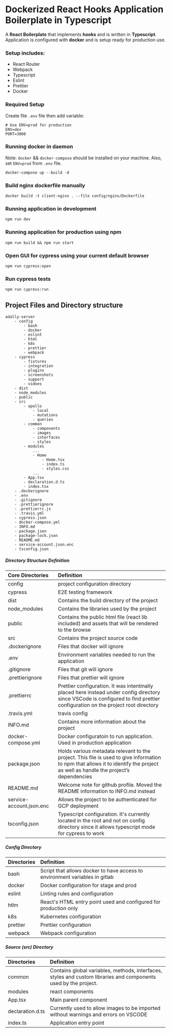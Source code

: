 # Dockerized React Hooks Application Boilerplate in Typescript

A **React Boilerplate** that implements **hooks** and is written in **Typescript**.
Application is configured with **docker** and is setup ready for production use.

### Setup includes:

- React Router
- Webpack
- Typescript
- Eslint
- Prettier
- Docker

### Required Setup

Create file `.env` file then add variable:

```
# Use ENV=prod for production
ENV=dev
PORT=3000
```

### Running docker in daemon

Note: `docker` && `docker-compose` should be installed on your machine.
Also, set `ENV=prod` from `.env` file.

```
docker-compose up --build -d
```

### Build nginx dockerfile manually

```
docker build -t client-nginx . --file config/nginx/Dockerfile
```

### Running application in development

```
npm run dev
```

### Running application for production using npm

```
npm run build && npm run start
```

### Open GUI for cypress using your current default browser

```
npm run cypress:open
```

### Run cypress tests

```
npm run cypress:run
```

## Project Files and Directory structure
```
adally-server
    - config
        - bash
        - docker
        - eslint
        - html
        - k8s
        - prettier
        - webpack
    - cypress
        - fixtures
        - integration
        - plugins
        - screenshots
        - support
        - vidoes
    - dist
    - node_modules
    - public
    - src
        - apollo
            - local
            - mutations
            - queries
        - common
            - components
            - images
            - interfaces
            - styles
        - modules
            ...
            - Home
                - Home.tsx
                - index.ts
                - styles.css
            ...
        - App.tsx
        - declaration.d.ts
        - index.tsx
    - .dockerignore
    - .env
    - .gitignore
    - .prettierignore
    - .prettierrc.js
    - .travis.yml
    - cypress.json
    - docker-compose.yml
    - INFO.md
    - package.json
    - package-lock.json
    - README.md
    - service-account.json.enc
    - tsconfig.json
```

##### Directory Structure Definition
  
| Core Directories | Definition  |
| :--------------- | :---------- |
| config           | project configuration directory |
| cypress          | E2E testing framework |
| dist             | Contains the build directory of the project |
| node_modules     | Contains the libraries used by the project |
| public           | Contains the public html file (react lib included) and assets that will be rendered to the browse |
| src              | Contains the project source code |
| .dockerignore    | Files that docker will ignore |
| .env             | Environment variables needed to run the application |
| .gitignore       | Files that git will ignore |
| .prettierignore  | Files that prettier will ignore |
| .prettierrc      | Prettier configuration. It was intentinally placed here instead under config directory since VSCode is configured to find prettier configuration on the project root directory | 
| .travis.yml      | travis config |
| INFO.md          | Contains more information about the project |
| docker-compose.yml | Docker configuratoin to run application. Used in production application |
| package.json     | Holds various metadata relevant to the project. This file is used to give information to npm that allows it to identify the project as well as handle the project’s dependencies |
| README.md        | Welcome note for github profile. Moved the README information to INFO.md instead  |
| service-account.json.enc | Allows the project to be authenticated for GCP deployment  |
| tsconfig.json    | Typescript configuration. It's currently located in the root and not on config directory since it allows typescript mode for cypress to work |

##### Config Directory
| Directories | Definition   |
| :---------- | :----------  |
| bash        | Script that allows docker to have access to environment variables in gitlab |
| docker      | Docker configuration for stage and prod |
| eslint      | Linting rules and configuration |
| htlm        | React's HTML entry point used and configured for production only |
| k8s         | Kubernetes configuration |
| prettier    | Prettier configuration |
| webpack     | Webpack configuration |

##### Source (src) Directory

| Directories | Definition  |
| :---------- | :---------- |
| common      | Contains global variables, methods, interfaces, styles and custom libraries and components used by the project. |
| modules | react components |
| App.tsx     | Main parent component |
| declaration.d.ts | Currently used to allow images to be imported without warnings and errors on VSCODE |
| index.ts    | Application entry point |

